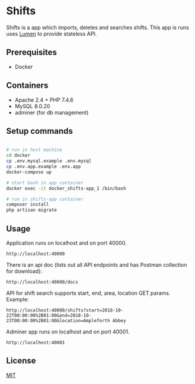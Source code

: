 # Shifts

Shifts is a app which imports, deletes and searches shifts. This app is runs uses [Lumen](https://lumen.laravel.com/ "Lumen") to provide stateless API. 

## Prerequisites

* Docker

## Containers 
* Apache 2.4 + PHP 7.4.6
* MySQL 8.0.20
* adminer (for db management)

## Setup commands

```bash

# run in host machine
cd docker
cp .env.mysql.example .env.mysql
cp .env.app.example .env.app
docker-compose up

# start bash in app container
docker exec -it docker_shifts-app_1 /bin/bash

# run in shifts-app container
composer install
php artisan migrate

```

## Usage

Application runs on localhost and on port 40000.
```
http://localhost:40000
```
There is an api doc (lists out all API endpoints and has Postman collection for download):
```
http://localhost:40000/docs
```
API for shift search supports start, end, area, location GET params. Example:
```
http://localhost:40000/shifts?start=2018-10-22T00:00:00%2B01:00&end=2018-10-23T00:00:00%2B01:00&location=Ampleforth Abbey
```
Adminer app runs on localhost and on port 40001.
```
http://localhost:40001
```

## License
[MIT](https://choosealicense.com/licenses/mit/)
